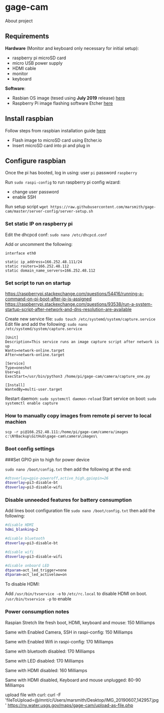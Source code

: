 
# gage-cam

About project

## Requirements

  **Hardware** (Monitor and keyboard only necessary for initial setup):  
  - raspberry pi microSD card  
  - micro USB power supply  
  - HDMI cable  
  - monitor  
  - keyboard  


  **Software**: 
  - Rasbian OS image (tesed using **July 2019** release) [here](https://www.raspberrypi.org/downloads/raspbian/)
  - Raspberry Pi image flashing software Etcher [here](https://etcher.io)

## Install raspbian

Follow steps from raspbian installation guide [here](https://www.raspberrypi.org/documentation/installation/installing-images/README.md)

- Flash image to microSD card using Etcher.io
- Insert microSD card into pi and plug in

## Configure raspbian

Once the pi has booted, log in using: user `pi` password `raspberry`

Run `sudo raspi-config` to run raspberry pi config wizard:

- change user password
- enable SSH

Run setup script
`wget https://raw.githubusercontent.com/marsmith/gage-cam/master/server-config/server-setup.sh`

### Set static IP on raspberry pi
Edit the dhcpcd conf: `sudo nano /etc/dhcpcd.conf`

Add or uncomment the following:
```
interface eth0

static ip_address=166.252.48.111/24
static routers=166.252.48.112
static domain_name_servers=166.252.48.112
```

### Set script to run on startup
https://raspberrypi.stackexchange.com/questions/54416/running-a-command-on-pi-boot-after-ip-is-assigned
https://raspberrypi.stackexchange.com/questions/93538/run-a-system-startup-script-after-network-and-dns-resolution-are-available

Create new service file: `sudo touch /etc/systemd/system/capture.service`
Edit file and add the following: `sudo nano /etc/systemd/system/capture.service`

```
[Unit]
Description=This service runs an image capture script after network is up
Wants=network-online.target
After=network-online.target

[Service]
Type=oneshot
User=pi
ExecStart=/usr/bin/python3 /home/pi/gage-cam/camera/capture_one.py

[Install]
WantedBy=multi-user.target
```

Restart daemon: `sudo systemctl daemon-reload`
Start service on boot: `sudo systemctl enable capture`

### How to manually copy images from remote pi server to local machien
`scp -r pi@166.252.48.111:/home/pi/gage-cam/camera/images c:\NYBackup\GitHub\gage-cam\camera\images\`

### Boot config settings
###Set GPIO pin to high for power device

`sudo nano /boot/config.txt` then add the following at the end:

```bash
#dtoverlay=gpio-poweroff,active_high,gpiopin=26
dtoverlay=pi3-disable-bt
dtoverlay=pi3-disable-wifi
```

### Disable unneeded features for battery consumption

Add lines boot configuration file
`sudo nano /boot/config.txt` then add the following:

```bash
#disable HDMI
hdmi_blanking=2

#disable bluetooth
dtoverlay=pi3-disable-bt

#disable wifi
dtoverlay=pi3-disable-wifi

#disable onboard LED
dtparam=act_led_trigger=none
dtparam=act_led_activelow=on
```

To disable HDMI:

Add `/usr/bin/tvservice -o` to `/etc/rc.local` to disable HDMI on boot. `/usr/bin/tvservice -p` to enable


### Power consumption notes
Raspian Stretch lite fresh boot, HDMI, keyboard and mouse: 150 Milliamps

Same with Enabled Camera, SSH in raspi-config:  150 Milliamps

Same with Enabled Wifi in raspi-config: 170 Milliamps

Same with bluetooth disabled: 170 Milliamps

Same with LED disabled: 170 Milliamps

Same with HDMI disabled: 160 Milliamps

Same with HDMI disabled, Keyboard and mouse unplugged: 80-90 Milliamps

upload file with curl:
curl -F 'fileToUpload=@/mnt/c/Users/marsmith/Desktop/IMG_20190607_142957.jpg' https://ny.water.usgs.gov/maps/gage-cam/upload-as-file.php